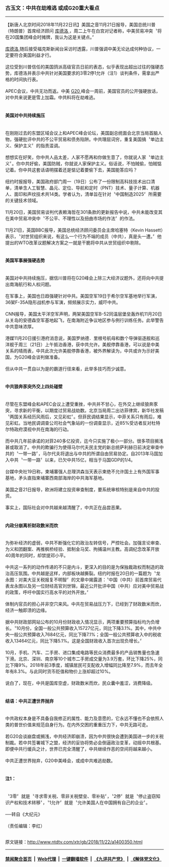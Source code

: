 ### 古玉文：中共在劫难逃 或成G20重大看点
------------------------

<div class="wysiwyg">
 【新唐人北京时间2018年11月22日讯】美国之音11月21日报导，美国总统川普（特朗普）首席经济顾问
 <a href="http://www.ntdtv.com/xtr/gb/articlelistbytag_库德洛.html" target="_blank">
  库德洛
 </a>
 ，周二上午在白宫对记者称，中美贸易冲突〝将在20国集团峰会时摊牌，我认为这是关键点。〞
 <br/>
 <br/>
 <a href="http://www.ntdtv.com/xtr/gb/articlelistbytag_库德洛.html" target="_blank">
  库德洛
 </a>
 随后接受福克斯新闻台采访时透露，川普强调中美无论达成何种协议，一定要符合美国利益才行。
 <br/>
 <br/>
 这位受到川普信任的美国鸽派高级官员日前的表态，似乎表现出超出过往的强硬态势，库德洛并表示中共针对美国要求的3零2停1允许（注1）谈判条件，需拿出严格的时间执行表。
 <br/>
 <br/>
 APEC会议，中共无功而返。中美
 <a href="http://www.ntdtv.com/xtr/gb/articlelistbytag_G20.html" target="_blank">
  G20
 </a>
 峰会一周前，美国官员的公开强硬放话，对中共来说更是雪上加霜。中共料将在劫难逃。
 <br/>
 <br/>
 <h4>
  美国对中共持续施压
 </h4>
 <br/>
 在刚刚过去的东盟区域会议上和APEC峰会论坛，美国副总统面会北京当局首脑人物，强硬批评中共的不公平贸易和债务陷阱。中共理屈词穷，重复美国搞〝单边主义、保护主义〞的指责滥调。
 <br/>
 <br/>
 想想实在好笑，你中共人品太差，人家不愿再和你做生意了，你就说人家〝单边主义〞。你中共好偷，美国防贼，你就说人家保护主义。俗话说，不怕贼偷，怕贼惦记着。你中共这套话语明摆着还是惦记着要偷下去，美国能答应吗？
 <br/>
 <br/>
 纽约时报报导，美国政府部门周一（19日）公布了一份限制高科技技术出口清单，清单含人工智慧、晶元、定位、导航和定时（PNT）技术、量子计算、机器人、面印和声纹技术共14类。学者认为，清单旨在针对〝中国制造2025〞所需要的关键技术领域。
 <br/>
 <br/>
 11月20日，美国贸易谈判代表赖海哲在301条款的更新报告中说，中共未能改变其在美中贸易冲突中〝不公平、不理性以及扭曲市场的作法〞的作法。
 <br/>
 <br/>
 11月21日，英国BBC报导，美国总统经济顾问委员会主席哈塞特（Kevin Hassett）表示，〝对世贸组织来说，有这么一个行为不端的成员（中共），真是头一遭。〞他提出的WTO改革议题解决方案之一就是干脆将中共从世贸组织中剔除。
 <br/>
 <br/>
 <h4>
  美国军事展强硬态势
 </h4>
 <br/>
 美国对中共持续施压，据信川普将在G20峰会上除三大经济议题外，还将向中共提出南海航行和人权问题。
 <br/>
 <br/>
 在军事上，美国也日趋强硬针对中共。美国空军19日于希尔空军基地举行军演，36架F-35A隐形战机参与军演，频频展示实力，威吓中共。
 <br/>
 <br/>
 CNN报导，美国太平洋空军声明，两架美国空军B-52同温层堡垒轰炸机11月20日从关岛的安德森空军基地起飞，在南海附近争议地区参与例行训练任务。此举警告中共意味浓厚。
 <br/>
 <br/>
 港媒11月20日援引港府消息说，美国罗纳德．里根号航母和数个导弹驱逐舰和巡洋舰于周三（21日）上午抵泊香港，获中共允许。美舰停靠香港，可以说是中美关系的晴雨表，中共此次允许美舰停靠香港，被外界解读为，中共或许为示好美国，为G20峰会谈判做准备。
 <br/>
 <br/>
 但从中共一贯自以为是的霸道行径来看，此举多技巧而少诚意。
 <br/>
 <br/>
 <h4>
  中共狼奔豕突外交上四处碰壁
 </h4>
 <br/>
 尽管在东盟峰会和APEC会议上遭受重挫，中共并不甘心，在外交上继续狼奔豕突，寻求新的平衡，以期度过贸易战劫数。北京当局周二出访菲律宾，新华社发稿〝两国关系经历风雨后，又见彩虹〞。但菲民调结果显示，中菲关系只有雨后，难见彩虹。当地民调调查公司社会气象站的一份调查显示，近85%受访者反对杜特尔特政府漠视中共在南海的行动。
 <br/>
 <br/>
 而中共几年前承诺的对菲240多亿投资，迄今只实施了极小一部分。很多项目搁浅甚或取消了。中共的欺骗行为使得马尔代夫民主党的新总统萨利赫日前决定审查中共的〝一带一路〞，马尔代夫将退出与中共的所谓自由贸易协定。自2013年马国加入中共〝一带一路〞以来，已欠中共15亿，相当于马国GDP的1/4。
 <br/>
 <br/>
 台媒中央社19日称，柬埔寨强人总理洪森当天表示柬绝不允许国土上有外国军事基地，矛头直指柬埔寨西南部海岸的中共海军基地。
 <br/>
 <br/>
 美国之音21日报导，欧洲将建立投资审查制度，要系统审核特别是来自中共的投资。
 <br/>
 <br/>
 事实上，国际社会对中共越来越清醒了，中共正在品尝恶果。
 <br/>
 <br/>
 <h4>
  内政分崩离析财政数米而炊
 </h4>
 <br/>
 为弥补经济的虚弱，中共不断强化它的政治左转信号，严控社会。加强言论审查、为义和团翻案、再推枫桥经验、抵制金马奖、拘捕温州主教。高调纪念改革开放40周年的同时，却禁提邓小平。
 <br/>
 <br/>
 中共这一系列的动作传递的不只是内斗，更深入的目的是为保独裁政权而制造的政治高压氛围。中共越是这样，内部板块越撕裂。纽约时报在20日的一篇题为〝龙永图：对美大豆关税报复不明智〞的文章中揭露道：〝中国（中共）前首席贸易代表龙永图以及另一位财经高官刘世锦，最近公开批评中国（中共）应对美中贸易战的政策，呼吁中国实行高水平的对外开放。〞
 <br/>
 <br/>
 体制内官员的担心并非空穴来风。中共在贸易战压力下，已经到了财政数米而炊，经济一触即溃的边缘。
 <br/>
 <br/>
 据中共财政部网站公布的10月份财政收入情况显示，两项重要预算指标均为负增长。〝10月份，全国一般公共预算收入15727亿元，同比下降3.1%。其中，中共中央一般公共预算收入7684亿元，同比下降7.1%；全国一般公共预算收入中的税收收入13464亿元，同比下降5.1%。这是全国财政收入首次出现负增长。〞
 <br/>
 <br/>
 10月，手机、汽车、二手房、进口集成电路等民众消费最多的产品销售量也急速下滑。北京、深圳、南京等10个城市二手房成交量为3.9万套，环比下降25%，同比下降9%。2018年前3季度，城镇居民可支配收入增幅同比降至7.9%，而去年全年有8.3%。与此同时货币贬值和物价上涨却超过10%。
 <br/>
 <br/>
 说白了，现在，中共是国库空虚，财政数米而炊，民众囊中羞涩，消费降级。
 <br/>
 <br/>
 <h4>
  结语：中共正遭世界抛弃
 </h4>
 <br/>
 中共政权本身是不具备自我修正的属性、能力及意愿的，它永远不懂也不会依照人类的普世价值来规范自身行为。在内外交困的重重压力下，中共无路可走。
 <br/>
 <br/>
 若G20会谈崩盘或搁浅，中共经济即崩溃，因为中共很快会遭到美国进一步的关税制裁。若中共签署城下之盟，经济的妥协将势必会倒逼政治变革，动摇中共根基。即便中共行缓兵之计，世界已完全清醒了，中共继续作恶的空间将越来越小。
 <br/>
 <br/>
 中共正遭世界抛弃，G20中美峰会，或成中共难逃劫数。
 <br/>
 <br/>
 <h4>
  注1：
 </h4>
 <br/>
 〝3零〞就是〝寻求零关税、零非关税壁垒、零补贴〞，〝2停〞就是〝停止盗窃知识产权和技术转移〞，〝1允许〞就是〝允许美国人在中国拥有自己的企业〞。
 <br/>
 <br/>
 ──转自《大纪元》
 <br/>
 <br/>
 （责任编辑：李红）
</div>

<br/>原文链接：http://www.ntdtv.com/xtr/gb/2018/11/22/a1400350.html


------------------------
#### [禁闻聚合首页](https://github.com/gfw-breaker/banned-news/blob/master/README.md) &nbsp;|&nbsp; [Web代理](https://github.com/gfw-breaker/open-proxy/blob/master/README.md) &nbsp;|&nbsp; [一键翻墙软件](https://github.com/gfw-breaker/nogfw/blob/master/README.md) &nbsp;|&nbsp; [《九评共产党》](https://github.com/gfw-breaker/9ping.md/blob/master/README.md#九评之一评共产党是什么) &nbsp;|&nbsp; [《解体党文化》](https://github.com/gfw-breaker/jtdwh.md/blob/master/README.md#绪论)